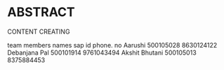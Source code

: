# ABSTRACT
CONTENT CREATING 

team members names   sap id    phone. no
Aarushi              500105028 8630124122
Debanjana Pal        500101914 9761043494
Akshit Bhutani       500105013 8375884453

